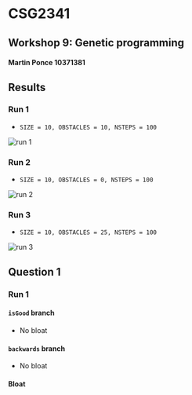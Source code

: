 # CSG2341

## Workshop 9: Genetic programming

#### Martin Ponce 10371381

## Results

### Run 1

- `SIZE = 10, OBSTACLES = 10, NSTEPS = 100`

![run 1](http://snag.gy/m6q2r.jpg)

### Run 2

- `SIZE = 10, OBSTACLES = 0, NSTEPS = 100`

![run 2](http://snag.gy/e5ZNG.jpg)

### Run 3

- `SIZE = 10, OBSTACLES = 25, NSTEPS = 100`

![run 3](http://snag.gy/gKWcf.jpg)

## Question 1

### Run 1

#### `isGood` branch

- No bloat

#### `backwards` branch

- No bloat

#### Bloat
